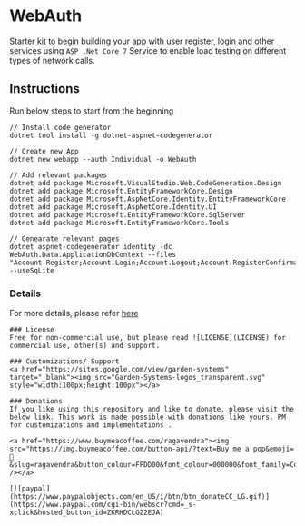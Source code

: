 # WebAuth
Starter kit to begin building your app with user register, login and other services using `ASP .Net Core 7` Service to enable load testing on different types of network calls.

## Instructions

Run below steps to start from the beginning

```
// Install code generator
dotnet tool install -g dotnet-aspnet-codegenerator

// Create new App
dotnet new webapp --auth Individual -o WebAuth

// Add relevant packages
dotnet add package Microsoft.VisualStudio.Web.CodeGeneration.Design
dotnet add package Microsoft.EntityFrameworkCore.Design
dotnet add package Microsoft.AspNetCore.Identity.EntityFrameworkCore
dotnet add package Microsoft.AspNetCore.Identity.UI
dotnet add package Microsoft.EntityFrameworkCore.SqlServer
dotnet add package Microsoft.EntityFrameworkCore.Tools

// Genearate relevant pages
dotnet aspnet-codegenerator identity -dc WebAuth.Data.ApplicationDbContext --files "Account.Register;Account.Login;Account.Logout;Account.RegisterConfirmation" --useSqLite

```

### Details
For more details, please refer [here](https://learn.microsoft.com/en-us/aspnet/core/security/authentication/identity?view=aspnetcore-7.0&tabs=netcore-cli)

```
### License
Free for non-commercial use, but please read ![LICENSE](LICENSE) for commercial use, other(s) and support.

### Customizations/ Support
<a href="https://sites.google.com/view/garden-systems" target="_blank"><img src="Garden-Systems-logos_transparent.svg" style="width:100px;height:100px"></a>

### Donations
If you like using this repository and like to donate, please visit the below link. This work is made possible with donations like yours. PM for customizations and implementations .

<a href="https://www.buymeacoffee.com/ragavendra"><img src="https://img.buymeacoffee.com/button-api/?text=Buy me a pop&emoji=🥃&slug=ragavendra&button_colour=FFDD00&font_colour=000000&font_family=Cookie&outline_colour=000000&coffee_colour=ffffff" /></a>

[![paypal](https://www.paypalobjects.com/en_US/i/btn/btn_donateCC_LG.gif)](https://www.paypal.com/cgi-bin/webscr?cmd=_s-xclick&hosted_button_id=ZKRHDCLG22EJA)

